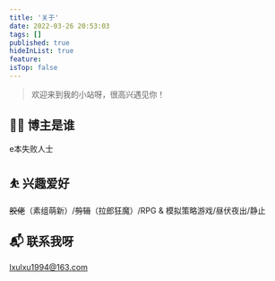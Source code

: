 ```yaml
---
title: '关于'
date: 2022-03-26 20:53:03
tags: []
published: true
hideInList: true
feature: 
isTop: false
---
```

> 欢迎来到我的小站呀，很高兴遇见你！

## 👩‍💻 博主是谁
e本失败人士

## ⛹ 兴趣爱好
~~胶佬~~（素组萌新）/~~剪辑~~（拉郎狂魔）/RPG & 模拟策略游戏/昼伏夜出/静止

## 📬 联系我呀
lxulxu1994@163.com